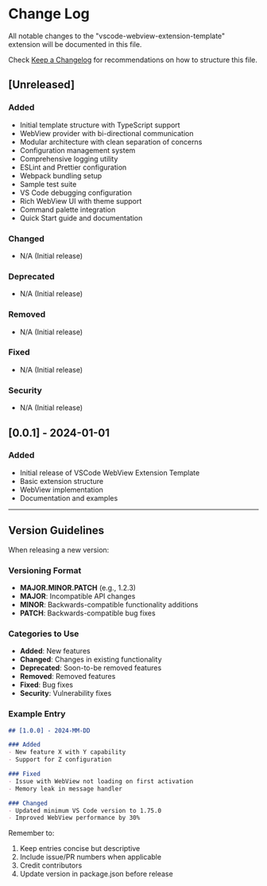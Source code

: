 # Change Log

All notable changes to the "vscode-webview-extension-template" extension will be documented in this file.

Check [Keep a Changelog](http://keepachangelog.com/) for recommendations on how to structure this file.

## [Unreleased]

### Added
- Initial template structure with TypeScript support
- WebView provider with bi-directional communication
- Modular architecture with clean separation of concerns
- Configuration management system
- Comprehensive logging utility
- ESLint and Prettier configuration
- Webpack bundling setup
- Sample test suite
- VS Code debugging configuration
- Rich WebView UI with theme support
- Command palette integration
- Quick Start guide and documentation

### Changed
- N/A (Initial release)

### Deprecated
- N/A (Initial release)

### Removed
- N/A (Initial release)

### Fixed
- N/A (Initial release)

### Security
- N/A (Initial release)

## [0.0.1] - 2024-01-01

### Added
- Initial release of VSCode WebView Extension Template
- Basic extension structure
- WebView implementation
- Documentation and examples

---

## Version Guidelines

When releasing a new version:

### Versioning Format
- **MAJOR.MINOR.PATCH** (e.g., 1.2.3)
- **MAJOR**: Incompatible API changes
- **MINOR**: Backwards-compatible functionality additions
- **PATCH**: Backwards-compatible bug fixes

### Categories to Use
- **Added**: New features
- **Changed**: Changes in existing functionality
- **Deprecated**: Soon-to-be removed features
- **Removed**: Removed features
- **Fixed**: Bug fixes
- **Security**: Vulnerability fixes

### Example Entry
```markdown
## [1.0.0] - 2024-MM-DD

### Added
- New feature X with Y capability
- Support for Z configuration

### Fixed
- Issue with WebView not loading on first activation
- Memory leak in message handler

### Changed
- Updated minimum VS Code version to 1.75.0
- Improved WebView performance by 30%
```

Remember to:
1. Keep entries concise but descriptive
2. Include issue/PR numbers when applicable
3. Credit contributors
4. Update version in package.json before release
